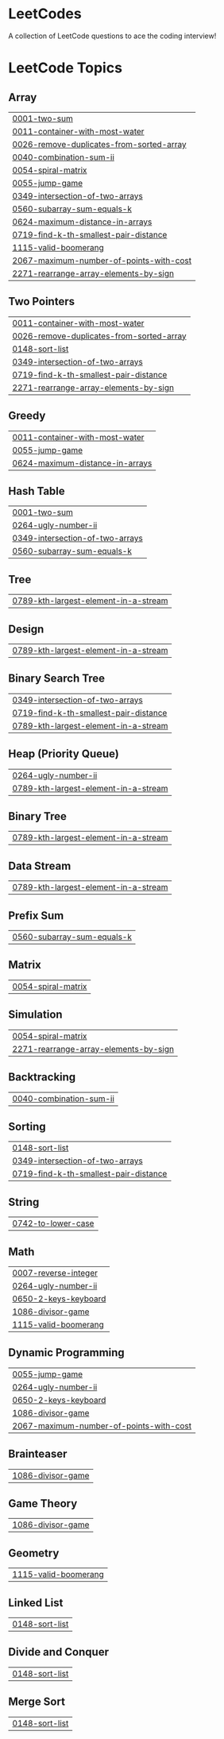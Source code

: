 # LeetCodes
A collection of LeetCode questions to ace the coding interview!

<!---LeetCode Topics Start-->
# LeetCode Topics
## Array
|  |
| ------- |
| [0001-two-sum](https://github.com/aadii008/LeetCodes/tree/master/0001-two-sum) |
| [0011-container-with-most-water](https://github.com/aadii008/LeetCodes/tree/master/0011-container-with-most-water) |
| [0026-remove-duplicates-from-sorted-array](https://github.com/aadii008/LeetCodes/tree/master/0026-remove-duplicates-from-sorted-array) |
| [0040-combination-sum-ii](https://github.com/aadii008/LeetCodes/tree/master/0040-combination-sum-ii) |
| [0054-spiral-matrix](https://github.com/aadii008/LeetCodes/tree/master/0054-spiral-matrix) |
| [0055-jump-game](https://github.com/aadii008/LeetCodes/tree/master/0055-jump-game) |
| [0349-intersection-of-two-arrays](https://github.com/aadii008/LeetCodes/tree/master/0349-intersection-of-two-arrays) |
| [0560-subarray-sum-equals-k](https://github.com/aadii008/LeetCodes/tree/master/0560-subarray-sum-equals-k) |
| [0624-maximum-distance-in-arrays](https://github.com/aadii008/LeetCodes/tree/master/0624-maximum-distance-in-arrays) |
| [0719-find-k-th-smallest-pair-distance](https://github.com/aadii008/LeetCodes/tree/master/0719-find-k-th-smallest-pair-distance) |
| [1115-valid-boomerang](https://github.com/aadii008/LeetCodes/tree/master/1115-valid-boomerang) |
| [2067-maximum-number-of-points-with-cost](https://github.com/aadii008/LeetCodes/tree/master/2067-maximum-number-of-points-with-cost) |
| [2271-rearrange-array-elements-by-sign](https://github.com/aadii008/LeetCodes/tree/master/2271-rearrange-array-elements-by-sign) |
## Two Pointers
|  |
| ------- |
| [0011-container-with-most-water](https://github.com/aadii008/LeetCodes/tree/master/0011-container-with-most-water) |
| [0026-remove-duplicates-from-sorted-array](https://github.com/aadii008/LeetCodes/tree/master/0026-remove-duplicates-from-sorted-array) |
| [0148-sort-list](https://github.com/aadii008/LeetCodes/tree/master/0148-sort-list) |
| [0349-intersection-of-two-arrays](https://github.com/aadii008/LeetCodes/tree/master/0349-intersection-of-two-arrays) |
| [0719-find-k-th-smallest-pair-distance](https://github.com/aadii008/LeetCodes/tree/master/0719-find-k-th-smallest-pair-distance) |
| [2271-rearrange-array-elements-by-sign](https://github.com/aadii008/LeetCodes/tree/master/2271-rearrange-array-elements-by-sign) |
## Greedy
|  |
| ------- |
| [0011-container-with-most-water](https://github.com/aadii008/LeetCodes/tree/master/0011-container-with-most-water) |
| [0055-jump-game](https://github.com/aadii008/LeetCodes/tree/master/0055-jump-game) |
| [0624-maximum-distance-in-arrays](https://github.com/aadii008/LeetCodes/tree/master/0624-maximum-distance-in-arrays) |
## Hash Table
|  |
| ------- |
| [0001-two-sum](https://github.com/aadii008/LeetCodes/tree/master/0001-two-sum) |
| [0264-ugly-number-ii](https://github.com/aadii008/LeetCodes/tree/master/0264-ugly-number-ii) |
| [0349-intersection-of-two-arrays](https://github.com/aadii008/LeetCodes/tree/master/0349-intersection-of-two-arrays) |
| [0560-subarray-sum-equals-k](https://github.com/aadii008/LeetCodes/tree/master/0560-subarray-sum-equals-k) |
## Tree
|  |
| ------- |
| [0789-kth-largest-element-in-a-stream](https://github.com/aadii008/LeetCodes/tree/master/0789-kth-largest-element-in-a-stream) |
## Design
|  |
| ------- |
| [0789-kth-largest-element-in-a-stream](https://github.com/aadii008/LeetCodes/tree/master/0789-kth-largest-element-in-a-stream) |
## Binary Search Tree
|  |
| ------- |
| [0349-intersection-of-two-arrays](https://github.com/aadii008/LeetCodes/tree/master/0349-intersection-of-two-arrays) |
| [0719-find-k-th-smallest-pair-distance](https://github.com/aadii008/LeetCodes/tree/master/0719-find-k-th-smallest-pair-distance) |
| [0789-kth-largest-element-in-a-stream](https://github.com/aadii008/LeetCodes/tree/master/0789-kth-largest-element-in-a-stream) |
## Heap (Priority Queue)
|  |
| ------- |
| [0264-ugly-number-ii](https://github.com/aadii008/LeetCodes/tree/master/0264-ugly-number-ii) |
| [0789-kth-largest-element-in-a-stream](https://github.com/aadii008/LeetCodes/tree/master/0789-kth-largest-element-in-a-stream) |
## Binary Tree
|  |
| ------- |
| [0789-kth-largest-element-in-a-stream](https://github.com/aadii008/LeetCodes/tree/master/0789-kth-largest-element-in-a-stream) |
## Data Stream
|  |
| ------- |
| [0789-kth-largest-element-in-a-stream](https://github.com/aadii008/LeetCodes/tree/master/0789-kth-largest-element-in-a-stream) |
## Prefix Sum
|  |
| ------- |
| [0560-subarray-sum-equals-k](https://github.com/aadii008/LeetCodes/tree/master/0560-subarray-sum-equals-k) |
## Matrix
|  |
| ------- |
| [0054-spiral-matrix](https://github.com/aadii008/LeetCodes/tree/master/0054-spiral-matrix) |
## Simulation
|  |
| ------- |
| [0054-spiral-matrix](https://github.com/aadii008/LeetCodes/tree/master/0054-spiral-matrix) |
| [2271-rearrange-array-elements-by-sign](https://github.com/aadii008/LeetCodes/tree/master/2271-rearrange-array-elements-by-sign) |
## Backtracking
|  |
| ------- |
| [0040-combination-sum-ii](https://github.com/aadii008/LeetCodes/tree/master/0040-combination-sum-ii) |
## Sorting
|  |
| ------- |
| [0148-sort-list](https://github.com/aadii008/LeetCodes/tree/master/0148-sort-list) |
| [0349-intersection-of-two-arrays](https://github.com/aadii008/LeetCodes/tree/master/0349-intersection-of-two-arrays) |
| [0719-find-k-th-smallest-pair-distance](https://github.com/aadii008/LeetCodes/tree/master/0719-find-k-th-smallest-pair-distance) |
## String
|  |
| ------- |
| [0742-to-lower-case](https://github.com/aadii008/LeetCodes/tree/master/0742-to-lower-case) |
## Math
|  |
| ------- |
| [0007-reverse-integer](https://github.com/aadii008/LeetCodes/tree/master/0007-reverse-integer) |
| [0264-ugly-number-ii](https://github.com/aadii008/LeetCodes/tree/master/0264-ugly-number-ii) |
| [0650-2-keys-keyboard](https://github.com/aadii008/LeetCodes/tree/master/0650-2-keys-keyboard) |
| [1086-divisor-game](https://github.com/aadii008/LeetCodes/tree/master/1086-divisor-game) |
| [1115-valid-boomerang](https://github.com/aadii008/LeetCodes/tree/master/1115-valid-boomerang) |
## Dynamic Programming
|  |
| ------- |
| [0055-jump-game](https://github.com/aadii008/LeetCodes/tree/master/0055-jump-game) |
| [0264-ugly-number-ii](https://github.com/aadii008/LeetCodes/tree/master/0264-ugly-number-ii) |
| [0650-2-keys-keyboard](https://github.com/aadii008/LeetCodes/tree/master/0650-2-keys-keyboard) |
| [1086-divisor-game](https://github.com/aadii008/LeetCodes/tree/master/1086-divisor-game) |
| [2067-maximum-number-of-points-with-cost](https://github.com/aadii008/LeetCodes/tree/master/2067-maximum-number-of-points-with-cost) |
## Brainteaser
|  |
| ------- |
| [1086-divisor-game](https://github.com/aadii008/LeetCodes/tree/master/1086-divisor-game) |
## Game Theory
|  |
| ------- |
| [1086-divisor-game](https://github.com/aadii008/LeetCodes/tree/master/1086-divisor-game) |
## Geometry
|  |
| ------- |
| [1115-valid-boomerang](https://github.com/aadii008/LeetCodes/tree/master/1115-valid-boomerang) |
## Linked List
|  |
| ------- |
| [0148-sort-list](https://github.com/aadii008/LeetCodes/tree/master/0148-sort-list) |
## Divide and Conquer
|  |
| ------- |
| [0148-sort-list](https://github.com/aadii008/LeetCodes/tree/master/0148-sort-list) |
## Merge Sort
|  |
| ------- |
| [0148-sort-list](https://github.com/aadii008/LeetCodes/tree/master/0148-sort-list) |
<!---LeetCode Topics End-->
